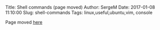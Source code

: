 Title: Shell commands (page moved)
Author: SergeM
Date: 2017-01-08 11:10:00
Slug: shell-commands
Tags: linux,useful,ubuntu,vim, console


Page moved [here](/useful-console-commands.html)
